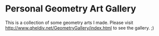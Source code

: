 # Personal Geometry Art Gallery
This is a collection of some geometry arts I made.
Please visit http://www.qheldiv.net/GeometryGallery/index.html to see the gallery. ;)
